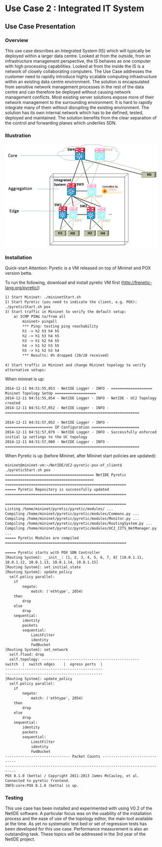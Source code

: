 # Use Case 2 : Integrated IT System

## Use Case Presentation

### Overview

This use case describes an Integrated System (IS) which will typically be deployed within a larger data centre. Looked at from the outside, from an infrastructure management perspective, the IS behaves as one computer with high processing capabilities. Looked at from the inside the IS is a network of closely collaborating computers. The Use Case addresses the customer need to rapidly introduce highly scalable computing infrastructure within an existing data centre environment. The solution is encapsulated from sensitive network management processes in the rest of the data centre and can therefore be deployed without causing network management conflicts. Most existing server solutions expose more of their network management to the surrounding environment. It is hard to rapidly integrate many of them without disrupting the existing environment. The solution has its own internal network which has to be defined, tested, deployed and maintained. The solution benefits from the clear separation of the control and forwarding planes which underlies SDN.

### Illustration

![Alt text](usecase2.png?raw=true " ")

### Installation

Quick-start
	Attention:	Pyretic is a VM released on top of Mininet and POX version betta.

To run the following, download and install pyretic VM first (http://frenetic-lang.org/pyretic/)

```
1) Start Mininet: ./mininetStart.sh
2) Start Pyretic (you need to indicate the client, e.g. POX): ./pyreticStart.sh pox
3) Start traffic in Mininet to verify the default setup:
	a) ICMP PING to/from all
		mininet> pingall
		*** Ping: testing ping reachability
		h1 -> h2 h3 h4 h5
		h2 -> h1 h3 h4 h5
		h3 -> h1 h2 h4 h5
		h4 -> h1 h2 h3 h5
		h5 -> h1 h2 h3 h4
		*** Results: 0% dropped (20/20 received)

4) Start traffic in Mininet and change Mininet topology to verify alternative setups:

```

When mininet is up:
```
2014-12-11 04:51:55,853 - NetIDE Logger - INFO - =================== Mininet Topology SetUp ===================
2014-12-11 04:51:55,854 - NetIDE Logger - INFO - NetIDE - UC2 Topology created
2014-12-11 04:51:57,052 - NetIDE Logger - INFO - ==============================================================

2014-12-11 04:51:57,052 - NetIDE Logger - INFO - ====================== IP Configuration ======================
2014-12-11 04:51:57,079 - NetIDE Logger - INFO - Successfully enforced initial ip settings to the UC topology
2014-12-11 04:51:57,080 - NetIDE Logger - INFO - ==============================================================
```

When Pyretic is up (before Mininet, after Mininet start policies are updated):
```
mininet@mininet-vm:~/NetIDE/UC2-pyretic-pox-of_client$ ./pyreticStart.sh pox
========================================= NetIDE Pyretic =========================================
========================================================
===== Pyretic Repository is successfully updated
========================================================

========================================================
Listing /home/mininet/pyretic/pyretic/modules/ ...
Compiling /home/mininet/pyretic/pyretic/modules/Commons.py ...
Compiling /home/mininet/pyretic/pyretic/modules/Monitor.py ...
Compiling /home/mininet/pyretic/pyretic/modules/RoutingSystem.py ...
Compiling /home/mininet/pyretic/pyretic/modules/UC2_IITS_NetManager.py ...
===== Pyretic Modules are compiled
========================================================

===== Pyretic starts with POX SDN Controller
[Routing System]: __init__: [1, 2, 3, 4, 5, 6, 7, 8] [10.0.1.11, 10.0.1.12, 10.0.1.13, 10.0.1.14, 10.0.1.15]
[Routing System]: set_initial_state
[Routing System]: update_policy
  self.policy parallel:
    if
        negate:
            match: ('ethtype', 2054)
    then
        drop
    else
        drop
    sequential:
        identity
        packets
        sequential:
            LimitFilter
            identity
            FwdBucket
[Routing System]: set_network
  self.flood: drop
  self.topology: ---------------------------------------------
switch  |  switch edges    |  egress ports  |
---------------------------------------------
---------------------------------------------
[Routing System]: update_policy
  self.policy parallel:
    if
        negate:
            match: ('ethtype', 2054)
    then
        drop
    else
        drop
    sequential:
        identity
        packets
        sequential:
            LimitFilter
            identity
            FwdBucket
------------------------------ Packet Counts ------------------------------
---------------------------------------------------------------------------
POX 0.1.0 (betta) / Copyright 2011-2013 James McCauley, et al.
Connected to pyretic frontend.
INFO:core:POX 0.1.0 (betta) is up.

```

### Testing

This use case has been installed and experimented with using V0.2 of the NetIDE software. A particular focus was on the usability of the installation process and the ease of use of the topology editor, the main tool available at the time. As yet no systematic test bed or set of regression tests has been developed for this use case. Performance measurement is also an outstanding task. These topics will be addressed in the 3rd year of the NetIDE project.
